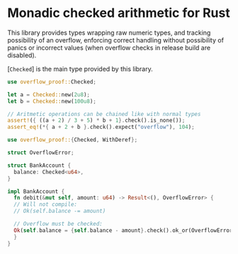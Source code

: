 # Monadic checked arithmetic for Rust

This library provides types wrapping raw numeric types,
and tracking possibility of an overflow, enforcing
correct handling without possibility of panics or
incorrect values (when overflow checks in release build
are disabled).

[`Checked`] is the main type provided by this library.

```rust
use overflow_proof::Checked;

let a = Checked::new(2u8);
let b = Checked::new(100u8);

// Aritmetic operations can be chained like with normal types
assert!({ ((a + 2) / 3 + 5) * b + 1}.check().is_none());
assert_eq!(*{ a + 2 + b }.check().expect("overflow"), 104);
```

```rust
use overflow_proof::{Checked, WithDeref};

struct OverflowError;

struct BankAccount {
  balance: Checked<u64>,
}

impl BankAccount {
  fn debit(&mut self, amount: u64) -> Result<(), OverflowError> {
  // Will not compile:
  // Ok(self.balance -= amount)

  // Overflow must be checked:
  Ok(self.balance = {self.balance - amount}.check().ok_or(OverflowError)?)
  }
}
```
